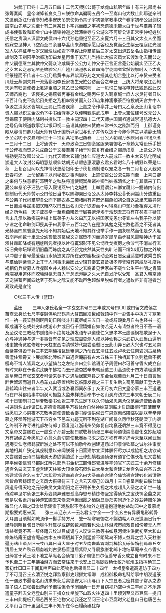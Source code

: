 <!-- { "loadSidebar": true } -->
　　洪武丁巳冬十二月五日四十二代天师张公薨于龙虎山私第年四十有三礼部尚书张筹奏闻　皇帝嗟悼者良久且曰朕欲命其徧祠五岳今一至嵩山何大数止此耶遂亲制文遣前浙江行省参知政事安庆吊祭使仍令其子宇初袭掌教事戊午春宇初奉公冠剑权厝南山先墓之次至十有二月某日卜宅兆而瘗之宇初恐遗德未能大白于世与羣弟子辑成书使张致和即金华山中请铭神道之碑濂幸辱与公游义不可辞公讳正常字仲纪姓张氏信之贵溪人汉留文成侯四十六代孙也重纪至正乙亥夏六月十三日其父太玄人坐而假寐忽见神人飞空而至曰余自华葢山来游君家愿见容也及觉而公生紫云覆庭红光照室人以祥征年七岁双目烂烂如岩下电容止异羣童后三岁太玄出游五岳名山指相传雌雄剑及玉刻阳平治都功印曰龙星再集于亥吾儿当持此大振玄风太玄渡淮化去而公之仲父嗣德继主其教仲父薨众论咸属于公公力让仲父子正言正言薨公始嗣实至正乙亥之岁太玄之悬记至是始验公升广筵开演道家玄旨四海学徒闻者耸然领解时天下大乱经箓秘而不传者十年公乃启黄书赤界紫素丹刻之文授其徒胡合整比以行奉贽来受者川赴云蒸剑失其一流落鄱阳李氏家夜生光恠公访而合之辛丑　上统大将亲取江西知天运有归遣使者上笺述臣顺之意乙巳公朝京师　上一见悦曰曈枢电转法貌昂然此汉天师苗裔也　诏褒美之锡燕者再兼有金缯之赐丙午复入觐京城士庶人求灵符者日以千百计侍史不能给闭关拒之乃相率毁关而入公叩齿集神濡豪篆巨符投朝天宫井中人争汲之湏臾水皆竭见土弗止饮者疾瘳　上嘉之令作亭井上号曰太乙泉及还山复诏中贵人赐以织文金衣仍下中书给驿券之以便朝觐洪武戊申　上登大宝位建号改元公人贺锡燕于便殿内降制书授以正一教主嗣汉四十二代天师护国阑祖通诚崇道弘德大人之号仍俾领道教事给以银印视二品设其僚佐曰赞教曰常书久之陛辞而归　上御谨身殿从容谓曰卿乃祖天师有功于国所以家世与孔子并传以迄于今卿今体之以清静无辅予至治明予汝嘉赐曰金十二镒新其宅第己酉春　上召公入朝踰月永顾问者四锡燕者一三月十二日　上将通诚于　天帝致斋三日御衮冕服亲署御名于章勑太常设乐手授于公俾祝而焚之礼成燕公于文楼羣弟子飨于别馆复有金缯之赐庚戌夏　上录公之功特勑吏部改赠公父二十九代天师太玄辅化体仁应道大人嗣成正一教主太玄弘化明成崇道大人改封公母明慧慈顺仙姑胡氏恭顺慈惠淑静玄君玄君时年八十朝野以荣是年秋　上复召见问以鬼神情状更给银印壬子秋复颁制诰以宠之冬十有二月复召入觐癸丑春将还　上命留弟子以司秘祝之事丙辰秋　上遣使召公公忽先期而至　上喜曰卿之来何与朕意相符邪明年之秋朕将遣使祠嵩岳诸神卿当妙拣清修之士与其偕来丁巳夏公率羣弟子汪弘仁等入觐锡燕午门之城楼　上举爵谓公曰卿宜罄此一觞勑内侍出御制历代天师赞示公曰他日当书以赐卿翼日诏公从太师李韩公善长祠嵩山分遣重臣与公弟子代祠羣望自公而下赐衣各二袭楮帛有差既还锡燕如初公自返故里志趣异常一日置酒与昆弟酣饮慨然叹曰五岳名山先子欲游而不可得嵩山中峯乃吾祖得太清丹经之所今藉　天子威灵幸一至焉燕曦景于层霄邈浮埃于浩刼吾志将有在矣君子疑其言未几示以微疾端坐榻上属弟子方从义曰吾无以报国家宠恩尔等宜左右我子孙以赞宁谧之化命取剑印授其子曰我家千五百年之传在是汝其勉之死生数也吾之不死者其光赫熹四属寰瀛先天地不知其始后天地不知其终也举手作一圆象嘿然而化是夕大崕石崩声闻数十里云公幼警敏灵箓秘文之属皆不习而通岁屡旱禹步召风雷精神达于寘漻甘霖即降或有魑魅所凭者授以片符辄潜影不见公悯兵戈疫厉之余沴气不消举行玄坛旧典修坛墠建阴阳鼎而炼度之其征验尤伙然其天性夷旷洁而不缁如超万物之外故以冲虚子自号最爱佳山水仙迹灵踪所在必穷幽极深动至累日忘返当适意时欲乘白鹤与羣仙翱紫青之上其于人间事未尝因此少辍其奉玄君备极孝养暨殁葬祭咸尽礼度兵祸相仍兵赀募人兵捍御乡井人赖以安公之玄裔备见世家兹不载惟公生平神明之冑简素端凝用道体而胶轕游氛无自入于念虑澄静之久大光自发所以受知　圣君入朝京师天宠骈蕃声闻四达至于死生之际又能不动声色超然坐脱如行者之返故庐非有道者岂易致哉是宜铭 

　　○张三丰人传（蓝田） 

　　蓝田 
　　三丰人张氏名全一字玄玄其号曰三丰或又号曰□□或曰留文成侯之苗裔云身长七尺丰姿魁伟龟形鹤背大耳圆目须髯如戟顶中作一髟告手中执方寸寒暑惟一衲一蓑笠静则瞑目旬日所啖斗升辄尽或三五日一飡或辟榖数月自右也经书一览即成诵不忘或处穷山或游市井或日行千里嬉嬉自如傍若无人有请益者终日不荅一语及至议论三教经书则络绎不绝每吐辞发语专以道德仁义忠孝本无虚诞祸福欺逞于人心与神通神与道一事事皆有先见之理应显莫测人咸以神仙称之洪武初人武当山遍历诸峯披奇览胜修炼于天柱峯西南清微妙代岂尝语耆旧云此山异日必大兴也时五龙南嵒紫霄俱毁于兵三丰去荆榛拾瓦砾粗创之乃命丘玄清住五龙卢秋云住南岩刘古泉杨善澄住紫霄又卜展旗峯北陲结庐曰遇宫庵前有古木五株三丰独栖其下久则猛兽不据樱鸟不博人皆异之又小望仙台之左结庐曰会仙馆语弟子周德曰尔可善守香火成立自有时来非在予也洪武庚午拂袖而去形迹杳然辛未朝廷遣三山高道使于四方清理道教高皇帝曰有张玄玄者可请来竟不之遇后居宝鸡县之东金台观癸酉九月二十日自言当辞世留颂而逝县人杨车丸山等置棺殓讫临葬发视之三丰复生后入蜀见蜀献王登大邑县鹤鸣山往来者半年又入武当或游襄郢间永乐丁亥正月初六日文皇帝慕三丰至道遣行在户科都给事中胡濙司摄监太监朱祥致香奉书于名山洞府访求三丰来朝壬辰二月初十日御制书曰皇帝敬奉书仙张三丰先生足下朕久仰仙渴思亲承仪范尝遗使致香奉书遍诣名山虔请□仙道德崇高超乎万有体合自然神妙莫测朕才质疏庸德行菲薄而至诚愿见之心夙夜不忘敬再遣使谨致香奉书虔请拱俟云车夙驾惠然降临以副朕拳拳仰慕之怀濙等廵游天下虽穷乡下邑车丸迹无所不到在湖广间最久丙申秋还朝濙丁内艰乞终制不许寻进礼部左侍郎丁酉复廵江浙诸州癸卯复自均襄还朝然三丰竟不得见也文皇帝又尝赐右正一虚玄子孙碧云制曰朕敬慕仙张三丰老师道德崇高虚化玄妙超越万有冠绝古今愿见之心愈久愈切遣使秪奉香书求之四方积有年岁迄今未至朕闻武当遇庵实仙老师鹤驭所游之处不可以不加敬今欲创建道场以伸景仰钦慕之诚尔往审度其地相其广狭定其规制悉以来闻朕将卜日营建尔宜深体朕怀尽力以成恊相之功钦哉又尝赐碧云诗曰福地洞天游欲徧逍遥下土骖虬螭若遇仙张有道言伫俟长相思又尝槉隆平侯张信驸马都尉江昕礼部尚书金纪工部侍郎郭进等率领官军夫匠三十余万修建遇宫名曰玄天玉虚宫建天柱峯大顶金殿石垣名曰太岳太和宫建五龙宫名曰兴圣五龙宫建紫霄宫名曰太乙宫紫霄宫建南岩宫名曰大圣南岩宫建会仙馆遇宫建妙化岩清微宫皆命官铸印司之玄风大振果符三丰之言云天顺己卯四月十三日睿呈帝制曰朕仕仙风道骨得天地之元秘典灵文集阴阳之正子顾长生久视之术成超凡入圣之功旷世一逄奇踪罕见尔仙张三丰芳姿颕异雅志孤高存想专精炼修坚定得仙箓之宝诀饵金鼎之灵膏是以名隶丹台神游玄圃去来倐忽岂但烟霞之栖隐显渺茫实同造化之妙兹特赠尔通微显化人锡之□命以示褒崇于戏脱形不老永物外之逍遥抱道绝伦益动园中之景慕尚期指要式惠来英 
　　张三丰辽东人一云名君宝字全一一字玄玄生有异质龟形鹤骨大耳圆目须髯如戟顶作一髻手持方尺　笠一衲寒暑御之不餙边幅人以张邋遢日行千里静则瞑目旬日所啖斗升辄尽或辟榖数月自若也处山林游城市嬉戏自如傍若无人有请益者竟不荅一辞经籍典坟过目成诵与人议论三教等书如悬河倾注洪武初至大和山修炼结庵玉虚宫庵前古木五株师栖其下久则猛兽不距鸷鸟不博人益异之尝入天柱峯遍历诸山语乡旧云兹山异日当大显于时五龙南岩紫霄刈荆榛拾瓦砾但觕创焉命丘玄清居五龙卢秋云居南岩刘古泉杨善澄居紫霄又寻展旗峯北邮卜地结草庵奉玄帝香火日绎言于黄土地卜地立草庵名会仙馆□弟子周德曰尔但善守香火成立自有时来不在予也至二十三年拂袖游方而去常往来于长安上□庵陇西杨仕敏乃岷州卫指挥杨其二家初仕□□三丰闻其啼声曰此英物也后果贵显二十四年　太祖皇帝遣高道访于四方了不可觅召丘玄清至悦之拜监察御史超擢太常卿　成祖御极命礼科给事中胡濙道箓任一遇致书遍诣名山访求未获后寓德安太平山与山下人宗显者尤密其童子常从之游童子语人曰张尝出游必予偕往但令予闭目余一日开目窃视乃空中也三丰闻之不乐遂遣童子辞去父老登山别三丰揖众仗坐旋下山取火往返四十里顷刻至又市豆腐一提归三丰曰此提板乃唐邑西关王宅物父老我还之至问王宅市豆腐时父老登山日也唐邑去太平山百四十里回觅三丰不知所在今石榻药碾犹存 
